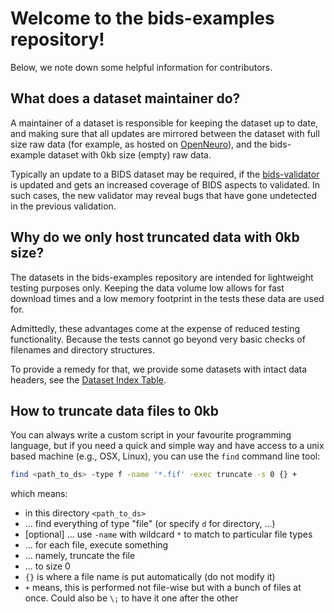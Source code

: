 # Welcome to the bids-examples repository!

Below, we note down some helpful information for contributors.

## What does a dataset maintainer do?

A maintainer of a dataset is responsible for keeping the dataset up to date,
and making sure that all updates are mirrored between the dataset with
full size raw data
(for example, as hosted on [OpenNeuro](https://openneuro.org)),
and the bids-example dataset with 0kb size (empty) raw data.

Typically an update to a BIDS dataset may be required,
if the [bids-validator](https://github.com/bids-standard/bids-validator)
is updated and gets an increased coverage of BIDS aspects to validated.
In such cases, the new validator may reveal bugs that have gone undetected
in the previous validation.

## Why do we only host truncated data with 0kb size?

The datasets in the bids-examples repository are intended for lightweight
testing purposes only. Keeping the data volume low allows for fast download
times and a low memory footprint in the tests these data are used for.

Admittedly, these advantages come at the expense of reduced testing
functionality. Because the tests cannot go beyond very basic checks of
filenames and directory structures.

To provide a remedy for that, we provide some datasets with intact data headers,
see the [Dataset Index Table](https://github.com/bids-standard/bids-examples/blob/master/README.md#dataset-index).

## How to truncate data files to 0kb

You can always write a custom script in your favourite programming language,
but if you need a quick and simple way and have access to a unix based machine
(e.g., OSX, Linux), you can use the `find` command line tool:

```Bash
find <path_to_ds> -type f -name '*.fif' -exec truncate -s 0 {} +
```

which means:
- in this directory `<path_to_ds>`
- ... find everything of type "file" (or specify `d` for directory, ...)
- [optional] ... use `-name` with wildcard `*` to match to particular file types
- ... for each file, execute something
- ... namely, truncate the file
- ... to size 0
- `{}` is where a file name is put automatically (do not modify it)
- `+` means, this is performed not file-wise but with a bunch of files at once.
  Could also be `\;` to have it one after the other
